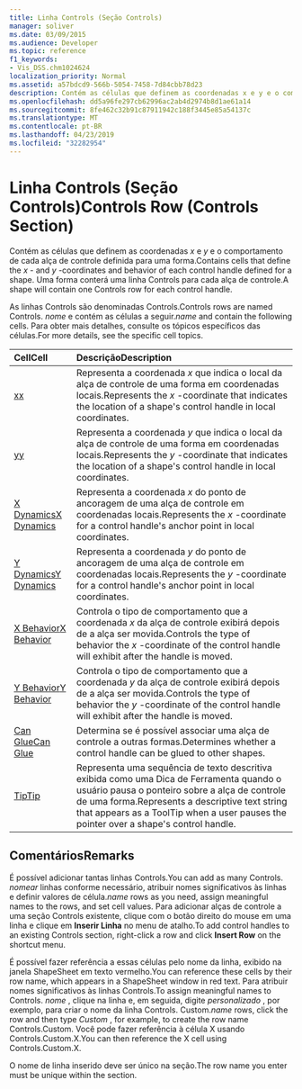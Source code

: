 ```yaml
---
title: Linha Controls (Seção Controls)
manager: soliver
ms.date: 03/09/2015
ms.audience: Developer
ms.topic: reference
f1_keywords:
- Vis_DSS.chm1024624
localization_priority: Normal
ms.assetid: a57bdcd9-566b-5054-7458-7d84cbb78d23
description: Contém as células que definem as coordenadas x e y e o comportamento de cada alça de controle definida para uma forma. Uma forma conterá uma linha Controls para cada alça de controle.
ms.openlocfilehash: dd5a96fe297cb62996ac2ab4d2974b8d1ae61a14
ms.sourcegitcommit: 8fe462c32b91c87911942c188f3445e85a54137c
ms.translationtype: MT
ms.contentlocale: pt-BR
ms.lasthandoff: 04/23/2019
ms.locfileid: "32282954"
---
```

# <a name="controls-row-controls-section"></a><span data-ttu-id="760a8-104">Linha Controls (Seção Controls)</span><span class="sxs-lookup"><span data-stu-id="760a8-104">Controls Row (Controls Section)</span></span>

<span data-ttu-id="760a8-105">Contém as células que definem as coordenadas *x* e *y* e o comportamento de cada alça de controle definida para uma forma.</span><span class="sxs-lookup"><span data-stu-id="760a8-105">Contains cells that define the  *x*  - and  *y*  -coordinates and behavior of each control handle defined for a shape.</span></span> <span data-ttu-id="760a8-106">Uma forma conterá uma linha Controls para cada alça de controle.</span><span class="sxs-lookup"><span data-stu-id="760a8-106">A shape will contain one Controls row for each control handle.</span></span> 
  
<span data-ttu-id="760a8-107">As linhas Controls são denominadas Controls.</span><span class="sxs-lookup"><span data-stu-id="760a8-107">Controls rows are named Controls.</span></span> <span data-ttu-id="760a8-108">*nome* e contém as células a seguir.</span><span class="sxs-lookup"><span data-stu-id="760a8-108">*name*  and contain the following cells.</span></span> <span data-ttu-id="760a8-109">Para obter mais detalhes, consulte os tópicos específicos das células.</span><span class="sxs-lookup"><span data-stu-id="760a8-109">For more details, see the specific cell topics.</span></span> 
  
|<span data-ttu-id="760a8-110">**Cell**</span><span class="sxs-lookup"><span data-stu-id="760a8-110">**Cell**</span></span>|<span data-ttu-id="760a8-111">**Descrição**</span><span class="sxs-lookup"><span data-stu-id="760a8-111">**Description**</span></span>|
|:-----|:-----|
|[<span data-ttu-id="760a8-112">x</span><span class="sxs-lookup"><span data-stu-id="760a8-112">x</span></span>](x-cell-controls-section.md) <br/> |<span data-ttu-id="760a8-113">Representa a coordenada *x* que indica o local da alça de controle de uma forma em coordenadas locais.</span><span class="sxs-lookup"><span data-stu-id="760a8-113">Represents the  *x*  -coordinate that indicates the location of a shape's control handle in local coordinates.</span></span>  <br/> |
|[<span data-ttu-id="760a8-114">y</span><span class="sxs-lookup"><span data-stu-id="760a8-114">y</span></span>](y-cell-controls-section.md) <br/> |<span data-ttu-id="760a8-115">Representa a coordenada *y* que indica o local da alça de controle de uma forma em coordenadas locais.</span><span class="sxs-lookup"><span data-stu-id="760a8-115">Represents the  *y*  -coordinate that indicates the location of a shape's control handle in local coordinates.</span></span>  <br/> |
|[<span data-ttu-id="760a8-116">X Dynamics</span><span class="sxs-lookup"><span data-stu-id="760a8-116">X Dynamics</span></span>](x-dynamics-cell-controls-section.md) <br/> |<span data-ttu-id="760a8-117">Representa a coordenada *x* do ponto de ancoragem de uma alça de controle em coordenadas locais.</span><span class="sxs-lookup"><span data-stu-id="760a8-117">Represents the  *x*  -coordinate for a control handle's anchor point in local coordinates.</span></span>  <br/> |
|[<span data-ttu-id="760a8-118">Y Dynamics</span><span class="sxs-lookup"><span data-stu-id="760a8-118">Y Dynamics</span></span>](y-dynamics-cell-controls-section.md) <br/> |<span data-ttu-id="760a8-119">Representa a coordenada *y* do ponto de ancoragem de uma alça de controle em coordenadas locais.</span><span class="sxs-lookup"><span data-stu-id="760a8-119">Represents the  *y*  -coordinate for a control handle's anchor point in local coordinates.</span></span>  <br/> |
|[<span data-ttu-id="760a8-120">X Behavior</span><span class="sxs-lookup"><span data-stu-id="760a8-120">X Behavior</span></span>](x-behavior-cell-controls-section.md) <br/> |<span data-ttu-id="760a8-121">Controla o tipo de comportamento que a coordenada *x* da alça de controle exibirá depois de a alça ser movida.</span><span class="sxs-lookup"><span data-stu-id="760a8-121">Controls the type of behavior the  *x*  -coordinate of the control handle will exhibit after the handle is moved.</span></span>  <br/> |
|[<span data-ttu-id="760a8-122">Y Behavior</span><span class="sxs-lookup"><span data-stu-id="760a8-122">Y Behavior</span></span>](y-behavior-cell-controls-section.md) <br/> |<span data-ttu-id="760a8-123">Controla o tipo de comportamento que a coordenada *y* da alça de controle exibirá depois de a alça ser movida.</span><span class="sxs-lookup"><span data-stu-id="760a8-123">Controls the type of behavior the  *y*  -coordinate of the control handle will exhibit after the handle is moved.</span></span>  <br/> |
|[<span data-ttu-id="760a8-124">Can Glue</span><span class="sxs-lookup"><span data-stu-id="760a8-124">Can Glue</span></span>](can-glue-cell-controls-section.md) <br/> |<span data-ttu-id="760a8-125">Determina se é possível associar uma alça de controle a outras formas.</span><span class="sxs-lookup"><span data-stu-id="760a8-125">Determines whether a control handle can be glued to other shapes.</span></span>  <br/> |
|[<span data-ttu-id="760a8-126">Tip</span><span class="sxs-lookup"><span data-stu-id="760a8-126">Tip</span></span>](tip-cell-controls-section.md) <br/> |<span data-ttu-id="760a8-127">Representa uma sequência de texto descritiva exibida como uma Dica de Ferramenta quando o usuário pausa o ponteiro sobre a alça de controle de uma forma.</span><span class="sxs-lookup"><span data-stu-id="760a8-127">Represents a descriptive text string that appears as a ToolTip when a user pauses the pointer over a shape's control handle.</span></span>  <br/> |
   
## <a name="remarks"></a><span data-ttu-id="760a8-128">Comentários</span><span class="sxs-lookup"><span data-stu-id="760a8-128">Remarks</span></span>

 <span data-ttu-id="760a8-129">É possível adicionar tantas linhas Controls.</span><span class="sxs-lookup"><span data-stu-id="760a8-129">You can add as many Controls.</span></span>  <span data-ttu-id="760a8-130">*nomear* linhas conforme necessário, atribuir nomes significativos às linhas e definir valores de célula.</span><span class="sxs-lookup"><span data-stu-id="760a8-130">*name*  rows as you need, assign meaningful names to the rows, and set cell values.</span></span> <span data-ttu-id="760a8-131">Para adicionar alças de controle a uma seção Controls existente, clique com o botão direito do mouse em uma linha e clique em **Inserir Linha** no menu de atalho.</span><span class="sxs-lookup"><span data-stu-id="760a8-131">To add control handles to an existing Controls section, right-click a row and click **Insert Row** on the shortcut menu.</span></span> 
  
<span data-ttu-id="760a8-132">É possível fazer referência a essas células pelo nome da linha, exibido na janela ShapeSheet em texto vermelho.</span><span class="sxs-lookup"><span data-stu-id="760a8-132">You can reference these cells by their row name, which appears in a ShapeSheet window in red text.</span></span> <span data-ttu-id="760a8-133">Para atribuir nomes significativos às linhas Controls.</span><span class="sxs-lookup"><span data-stu-id="760a8-133">To assign meaningful names to Controls.</span></span> <span data-ttu-id="760a8-134">*nome* , clique na linha e, em seguida, digite *personalizado* , por exemplo, para criar o nome da linha Controls. Custom.</span><span class="sxs-lookup"><span data-stu-id="760a8-134">*name*  rows, click the row and then type  *Custom*  , for example, to create the row name Controls.Custom.</span></span> <span data-ttu-id="760a8-135">Você pode fazer referência à célula X usando Controls.Custom.X.</span><span class="sxs-lookup"><span data-stu-id="760a8-135">You can then reference the X cell using Controls.Custom.X.</span></span> 
  
<span data-ttu-id="760a8-136">O nome de linha inserido deve ser único na seção.</span><span class="sxs-lookup"><span data-stu-id="760a8-136">The row name you enter must be unique within the section.</span></span>
  

